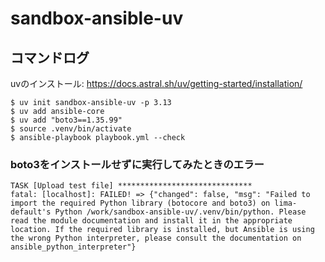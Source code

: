 # sandbox-ansible-uv

## コマンドログ

uvのインストール: https://docs.astral.sh/uv/getting-started/installation/

```shell
$ uv init sandbox-ansible-uv -p 3.13
$ uv add ansible-core
$ uv add "boto3==1.35.99"
$ source .venv/bin/activate
$ ansible-playbook playbook.yml --check
```

### boto3をインストールせずに実行してみたときのエラー
```
TASK [Upload test file] ******************************
fatal: [localhost]: FAILED! => {"changed": false, "msg": "Failed to import the required Python library (botocore and boto3) on lima-default's Python /work/sandbox-ansible-uv/.venv/bin/python. Please read the module documentation and install it in the appropriate location. If the required library is installed, but Ansible is using the wrong Python interpreter, please consult the documentation on ansible_python_interpreter"}
```
